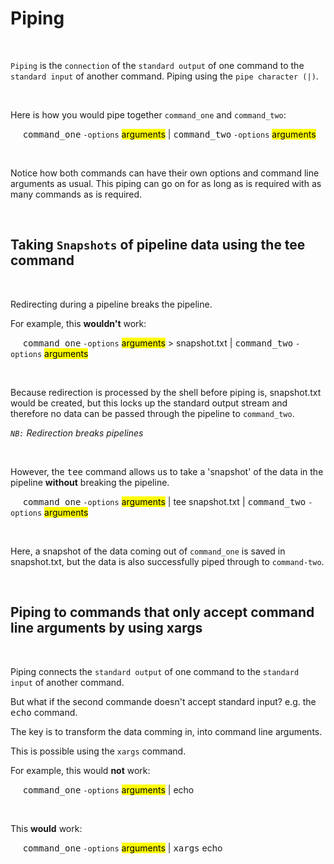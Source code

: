 # **Piping**

&nbsp;

`Piping` is the `connection` of the `standard output` of one command to the `standard input`
of another command. Piping using the `pipe character (|)`. 

&nbsp;

Here is how you would pipe together `command_one` and `command_two`:

&nbsp;&nbsp;&nbsp;&nbsp; <kbd>command_one</kbd> `-options` <mark>arguments</mark> | <kbd>command_two</kbd> `-options` <mark>arguments</mark>

&nbsp;

Notice how both commands can have their own options and command line arguments as usual.
This piping can go on for as long as is required with as many commands as is required.

&nbsp;

## **Taking `Snapshots` of pipeline data using the tee command**

&nbsp;

Redirecting during a pipeline breaks the pipeline.

For example, this **wouldn't** work:

&nbsp;&nbsp;&nbsp;&nbsp; <kbd>command_one</kbd> `-options` <mark>arguments</mark> > snapshot.txt | <kbd>command_two</kbd> `-options` <mark>arguments</mark>

&nbsp;

Because redirection is processed by the shell before piping is, snapshot.txt would be created,
but this locks up the standard output stream and therefore no data can be passed through the
pipeline to `command_two`. 

*`NB:` Redirection breaks pipelines*

&nbsp;

However, the <kbd>tee</kbd> command allows us to take a 'snapshot' of the data in the pipeline
**without** breaking the pipeline.

&nbsp;&nbsp;&nbsp;&nbsp; <kbd>command_one</kbd> `-options` <mark>arguments</mark> | tee snapshot.txt | <kbd>command_two</kbd> `-options` <mark>arguments</mark>

&nbsp;

Here, a snapshot of the data coming out of `command_one` is saved in snapshot.txt, but the data is 
also successfully piped through to `command-two`.

&nbsp;

## **Piping to commands that only accept command line arguments by using xargs**

&nbsp;

Piping connects the `standard output` of one command to the `standard input` of another command.

But what if the second commande doesn't accept standard input? e.g. the <kbd>echo</kbd> command.

The key is to transform the data comming in, into command line arguments.

This is possible using the `xargs` command.

For example, this would **not** work:

&nbsp;&nbsp;&nbsp;&nbsp; <kbd>command_one</kbd> `-options` <mark>arguments</mark> | echo

&nbsp;

This **would** work:

&nbsp;&nbsp;&nbsp;&nbsp; <kbd>command_one</kbd> `-options` <mark>arguments</mark> | <kbd>xargs</kbd> echo
